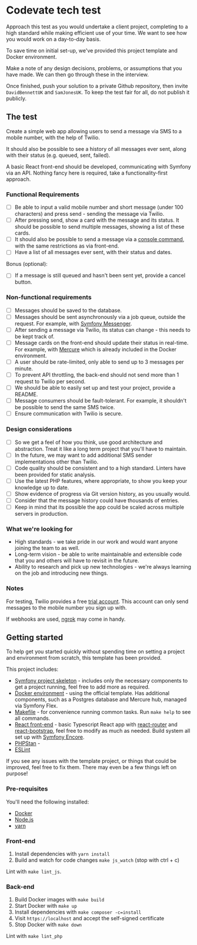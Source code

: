 # Codevate tech test

Approach this test as you would undertake a client project, completing to a high standard while making efficient use of your time.
We want to see how you would work on a day-to-day basis.

To save time on initial set-up, we've provided this project template and Docker environment.

Make a note of any design decisions, problems, or assumptions that you have made.
We can then go through these in the interview.

Once finished, push your solution to a private Github repository, then invite `DavidBennettUK` and `SamJonesUK`.
To keep the test fair for all, do not publish it publicly.

## The test

Create a simple web app allowing users to send a message via SMS to a mobile number, with the help of Twilio.

It should also be possible to see a history of all messages ever sent, along with their status (e.g. queued, sent, failed).

A basic React front-end should be developed, communicating with Symfony via an API.
Nothing fancy here is required, take a functionality-first approach.

### Functional Requirements

- [ ] Be able to input a valid mobile number and short message (under 100 characters) and press send - sending the message via Twilio.
- [ ] After pressing send, show a card with the message and its status. It should be possible to send multiple messages, showing a list of these cards.
- [ ] It should also be possible to send a message via a [console command](https://symfony.com/doc/current/console.html), with the same restrictions as via front-end.
- [ ] Have a list of all messages ever sent, with their status and dates.

Bonus (optional):

- [ ] If a message is still queued and hasn't been sent yet, provide a cancel button.

### Non-functional requirements

- [ ] Messages should be saved to the database.
- [ ] Messages should be sent asynchronously via a job queue, outside the request. For example, with [Symfony Messenger](https://symfony.com/doc/current/messenger.html).
- [ ] After sending a message via Twilio, its status can change - this needs to be kept track of.
- [ ] Message cards on the front-end should update their status in real-time. For example, with [Mercure](https://symfony.com/doc/current/mercure.html) which is already included in the Docker environment.
- [ ] A user should be rate-limited, only able to send up to 3 messages per minute.
- [ ] To prevent API throttling, the back-end should not send more than 1 request to Twilio per second.
- [ ] We should be able to easily set up and test your project, provide a README.
- [ ] Message consumers should be fault-tolerant. For example, it shouldn't be possible to send the same SMS twice.
- [ ] Ensure communication with Twilio is secure.

### Design considerations

- [ ] So we get a feel of how you think, use good architecture and abstraction. Treat it like a long term project that you'll have to maintain.
- [ ] In the future, we may want to add additional SMS sender implementations other than Twilio.
- [ ] Code quality should be consistent and to a high standard. Linters have been provided for static analysis.
- [ ] Use the latest PHP features, where appropriate, to show you keep your knowledge up to date.
- [ ] Show evidence of progress via Git version history, as you usually would.
- [ ] Consider that the message history could have thousands of entries.
- [ ] Keep in mind that its possible the app could be scaled across multiple servers in production.

### What we're looking for

- High standards - we take pride in our work and would want anyone joining the team to as well.
- Long-term vision - be able to write maintainable and extensible code that you and others will have to revisit in the future.
- Ability to research and pick up new technologies - we're always learning on the job and introducing new things.

### Notes

For testing, Twilio provides a free [trial account](https://www.twilio.com/try-twilio).
This account can only send messages to the mobile number you sign up with.

If webhooks are used, [ngrok](https://ngrok.com/) may come in handy.

## Getting started

To help get you started quickly without spending time on setting a project and environment from scratch, this template has been provided.

This project includes:

- [Symfony project skeleton](https://symfony.com/doc/current/setup.html) - includes only the necessary components to get a project running, feel free to add more as required.
- [Docker environment](https://github.com/dunglas/symfony-docker) - using the official template. Has additional components, such as a Postgres database and Mercure hub, managed via Symfony Flex.
- [Makefile](Makefile) - for convenience running common tasks. Run `make help` to see all commands.
- [React front-end](assets/app) - basic Typescript React app with [react-router](https://reactrouter.com/) and [react-bootstrap](https://react-bootstrap.github.io/), feel free to modify as much as needed. Build system all set up with [Symfony Encore](https://symfony.com/doc/current/frontend/encore/installation.html).
- [PHPStan](https://phpstan.org/) - 
- [ESLint](https://eslint.org/)

If you see any issues with the template project, or things that could be improved, feel free to fix them.
There may even be a few things left on purpose!

### Pre-requisites

You'll need the following installed:

- [Docker](https://docs.docker.com/desktop/)
- [Node.js](https://nodejs.org/en/download/)
- [yarn](https://classic.yarnpkg.com/lang/en/docs/install)

### Front-end

1. Install dependencies with `yarn install`
2. Build and watch for code changes `make js_watch` (stop with ctrl + c)

Lint with `make lint_js`.

### Back-end

1. Build Docker images with `make build`
2. Start Docker with `make up`
3. Install dependencies with `make composer -c=install`
4. Visit `https://localhost` and accept the self-signed certificate
5. Stop Docker with `make down`

Lint with `make lint_php`
